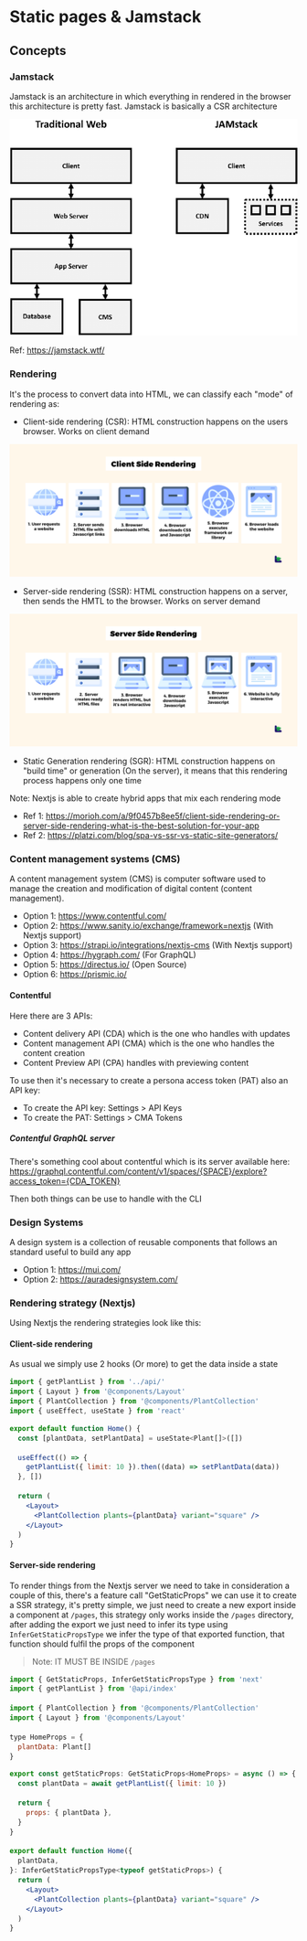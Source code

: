 # Static pages & Jamstack

## Concepts

### Jamstack

Jamstack is an architecture in which everything in rendered in the browser
this architecture is pretty fast. Jamstack is basically a CSR architecture

![Arch](./assets/arch.png)

Ref: https://jamstack.wtf/

### Rendering

It's the process to convert data into HTML, we can classify each "mode" of
rendering as:

- Client-side rendering (CSR): HTML construction happens on the users browser. Works on client demand

![CSR](./assets/csr.png)

- Server-side rendering (SSR): HTML construction happens on a server, then sends the HMTL to the browser. Works on server demand

![SSR](./assets/ssr.png)

- Static Generation rendering (SGR): HTML construction happens on "build time" or generation (On the server), it means that this rendering process happens only one time

Note: Nextjs is able to create hybrid apps that mix each rendering mode

- Ref 1: https://morioh.com/a/9f0457b8ee5f/client-side-rendering-or-server-side-rendering-what-is-the-best-solution-for-your-app
- Ref 2: https://platzi.com/blog/spa-vs-ssr-vs-static-site-generators/

### Content management systems (CMS)

A content management system (CMS) is computer software used to manage the creation and modification of digital content (content management).

- Option 1: https://www.contentful.com/
- Option 2: https://www.sanity.io/exchange/framework=nextjs (With Nextjs support)
- Option 3: https://strapi.io/integrations/nextjs-cms (With Nextjs support)
- Option 4: https://hygraph.com/ (For GraphQL)
- Option 5: https://directus.io/ (Open Source)
- Option 6: https://prismic.io/

#### Contentful

Here there are 3 APIs:

- Content delivery API (CDA) which is the one who handles with updates
- Content management API (CMA) which is the one who handles the content creation
- Content Preview API (CPA) handles with previewing content

To use then it's necessary to create a persona access token (PAT) also an API key:

- To create the API key: Settings > API Keys
- To create the PAT: Settings > CMA Tokens

##### Contentful GraphQL server

There's something cool about contentful which is its server available here:
https://graphql.contentful.com/content/v1/spaces/{SPACE}/explore?access_token={CDA_TOKEN}

Then both things can be use to handle with the CLI

### Design Systems

A design system is a collection of reusable components that follows an standard useful to build any app

- Option 1: https://mui.com/
- Option 2: https://auradesignsystem.com/

### Rendering strategy (Nextjs)

Using Nextjs the rendering strategies look like this:

#### Client-side rendering

As usual we simply use 2 hooks (Or more) to get the data inside a state

```jsx
import { getPlantList } from '../api/'
import { Layout } from '@components/Layout'
import { PlantCollection } from '@components/PlantCollection'
import { useEffect, useState } from 'react'
```

```jsx
export default function Home() {
  const [plantData, setPlantData] = useState<Plant[]>([])

  useEffect(() => {
    getPlantList({ limit: 10 }).then((data) => setPlantData(data))
  }, [])

  return (
    <Layout>
      <PlantCollection plants={plantData} variant="square" />
    </Layout>
  )
}
```

#### Server-side rendering

To render things from the Nextjs server we need to take in consideration a couple of this,
there's a feature call "GetStaticProps" we can use it to create a SSR strategy, it's pretty
simple, we just need to create a new export inside a component at `/pages`, this strategy
only works inside the `/pages` directory, after adding the export we just need to infer its
type using `InferGetStaticPropsType` we infer the type of that exported function, that function
should fulfil the props of the component

> Note: IT MUST BE INSIDE `/pages`

```jsx
import { GetStaticProps, InferGetStaticPropsType } from 'next'
import { getPlantList } from '@api/index'

import { PlantCollection } from '@components/PlantCollection'
import { Layout } from '@components/Layout'

type HomeProps = {
  plantData: Plant[]
}
```

```jsx
export const getStaticProps: GetStaticProps<HomeProps> = async () => {
  const plantData = await getPlantList({ limit: 10 })

  return {
    props: { plantData },
  }
}

export default function Home({
  plantData,
}: InferGetStaticPropsType<typeof getStaticProps>) {
  return (
    <Layout>
      <PlantCollection plants={plantData} variant="square" />
    </Layout>
  )
}
```
